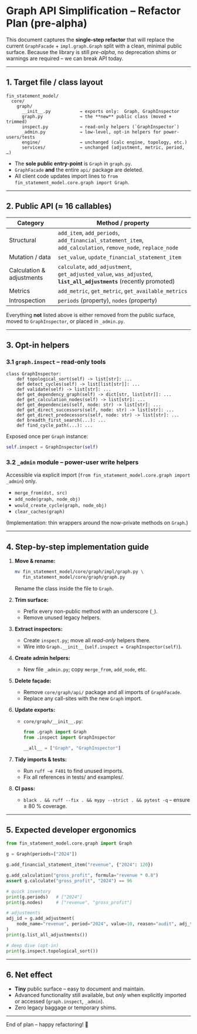 # Graph API Simplification – Refactor Plan (pre-alpha)

This document captures the **single-step refactor** that will replace the current `GraphFacade` + `impl.graph.Graph` split with a clean, minimal public surface.  Because the library is still *pre-alpha*, no deprecation shims or warnings are required – we can break API today.

---
## 1. Target file / class layout

```
fin_statement_model/
  core/
    graph/
      __init__.py           → exports only:  Graph, GraphInspector
      graph.py              → the **new** public class (moved + trimmed)
      inspect.py            → read-only helpers (`GraphInspector`)
      _admin.py             → low-level, opt-in helpers for power-users/tests
      engine/               → unchanged (calc engine, topology, etc.)
      services/             → unchanged (adjustment, metric, period, …)
```

*   The **sole public entry-point** is `Graph` in `graph.py`.
*   `GraphFacade` **and** the entire `api/` package are deleted.
*   All client code updates import lines to `from fin_statement_model.core.graph import Graph`.

---
## 2. Public API (≈ 16 callables)

Category | Method / property
---------|------------------
Structural | `add_item`, `add_periods`, `add_financial_statement_item`, `add_calculation`, `remove_node`, `replace_node`
Mutation / data | `set_value`, `update_financial_statement_item`
Calculation & adjustments | `calculate`, `add_adjustment`, `get_adjusted_value`, `was_adjusted`, **`list_all_adjustments`** (recently promoted)
Metrics | `add_metric`, `get_metric`, `get_available_metrics`
Introspection | `periods` (property), `nodes` (property)

Everything **not** listed above is either removed from the public surface, moved to `GraphInspector`, or placed in `_admin.py`.

---
## 3. Opt-in helpers

### 3.1 `graph.inspect` – read-only tools

```
class GraphInspector:
    def topological_sort(self) -> list[str]: ...
    def detect_cycles(self) -> list[list[str]]: ...
    def validate(self) -> list[str]: ...
    def get_dependency_graph(self) -> dict[str, list[str]]: ...
    def get_calculation_nodes(self) -> list[str]: ...
    def get_dependencies(self, node: str) -> list[str]: ...
    def get_direct_successors(self, node: str) -> list[str]: ...
    def get_direct_predecessors(self, node: str) -> list[str]: ...
    def breadth_first_search(...): ...
    def find_cycle_path(...): ...
```

Exposed once per `Graph` instance:

```python
self.inspect = GraphInspector(self)
```

### 3.2 `_admin` module – power-user write helpers

Accessible via explicit import (`from fin_statement_model.core.graph import _admin`) only.

* `merge_from(dst, src)`
* `add_node(graph, node_obj)`
* `would_create_cycle(graph, node_obj)`
* `clear_caches(graph)`

(Implementation: thin wrappers around the now-private methods on `Graph`.)

---
## 4. Step-by-step implementation guide

1. **Move & rename:**
   ```bash
   mv fin_statement_model/core/graph/impl/graph.py \
      fin_statement_model/core/graph/graph.py
   ```
   Rename the class inside the file to `Graph`.

2. **Trim surface:**
   * Prefix every non-public method with an underscore (`_`).
   * Remove unused legacy helpers.

3. **Extract inspectors:**
   * Create `inspect.py`; move all *read-only* helpers there.
   * Wire into `Graph.__init__` (`self.inspect = GraphInspector(self)`).

4. **Create admin helpers:**
   * New file `_admin.py`; copy `merge_from`, `add_node`, etc.

5. **Delete façade:**
   * Remove `core/graph/api/` package and all imports of `GraphFacade`.
   * Replace any call-sites with the new `Graph` import.

6. **Update exports:**
   * `core/graph/__init__.py`:
     ```python
     from .graph import Graph
     from .inspect import GraphInspector

     __all__ = ["Graph", "GraphInspector"]
     ```

7. **Tidy imports & tests:**
   * Run `ruff –e F401` to find unused imports.
   * Fix all references in tests/ and examples/.

8. **CI pass:**
   * `black . && ruff --fix . && mypy --strict . && pytest -q` – ensure ≥ 80 % coverage.

---
## 5. Expected developer ergonomics

```python
from fin_statement_model.core.graph import Graph

g = Graph(periods=["2024"])

g.add_financial_statement_item("revenue", {"2024": 120})

g.add_calculation("gross_profit", formula="revenue * 0.8")
assert g.calculate("gross_profit", "2024") == 96

# quick inventory
print(g.periods)   # ["2024"]
print(g.nodes)     # ["revenue", "gross_profit"]

# adjustments
adj_id = g.add_adjustment(
    node_name="revenue", period="2024", value=10, reason="audit", adj_type="manual"
)
print(g.list_all_adjustments())

# deep dive (opt-in)
print(g.inspect.topological_sort())
```

---
## 6. Net effect

* **Tiny** public surface – easy to document and maintain.
* Advanced functionality still available, but *only* when explicitly imported or accessed (`graph.inspect`, `_admin`).
* Zero legacy baggage or temporary shims.

---

End of plan – happy refactoring! 🎉 